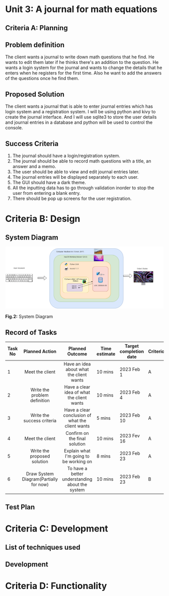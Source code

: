 # Unit 3: A journal for math equations

## Criteria A: Planning

## Problem definition
The client wants a journal to write down math questions that he find. He wants to edit them later if he thinks there's an addition to the question. He wants a login system for the journal and wants to change the details that he enters when he registers for the first time. Also he want to add the answers of the questions once he find them.

## Proposed Solution
The client wants a journal that is able to enter journal entries which has login system and a registration system. I will be using python and kivy to create the journal interface. And I will use sqlite3 to store the user details and journal entries in a database and python will be used to control the console.

## Success Criteria
1. The journal should have a login/registration system.
2. The journal should be able to record math questions with a title, an answer and a memo.
3. The user should be able to view and edit journal entries later.
4. The journal entries will be displayed separately to each user.
5. The GUI should have a dark theme.
6. All the inputting data has to go through validation inorder to stop the user from entering a blank entry.
7. There should be pop up screens for the user registration.


# Criteria B: Design

## System Diagram
![](https://github.com/thumulakaru/Unit-3--repo/blob/main/Project/Sys_diagram.drawio.png)

**Fig.2:** System Diagram

## Record of Tasks
| Task No |             Planned Action             |                  Planned Outcome                 | Time estimate | Target completion date | Criterion |
|---------|:--------------------------------------:|:------------------------------------------------:|---------------|------------------------|-----------|
| 1       | Meet the client                        | Have an idea about what the client wants         | 10 mins       | 2023 Feb 1             | A         |
| 2       | Write the problem definition           | Have a clear idea of what the client wants       | 10 mins       | 2023 Feb 4             | A         |
| 3       | Write the success criteria             | Have a clear conclusion of what the client wants | 5 mins        | 2023 Feb 10            | A         |
| 4       | Meet the client                        | Confirm on the final solution                    | 10 mins       | 2023 Fev 16            | A         |
| 5       | Write the proposed solution            | Explain what I'm going to be working on          | 8 mins        | 2023 Feb 23            | A         |
| 6       | Draw System Diagram(Partially for now) | To have a better understanding about the system  | 10 mins       | 2023 Feb 23            | B         |

## Test Plan

# Criteria C: Development

## List of techniques used

## Development


# Criteria D: Functionality
